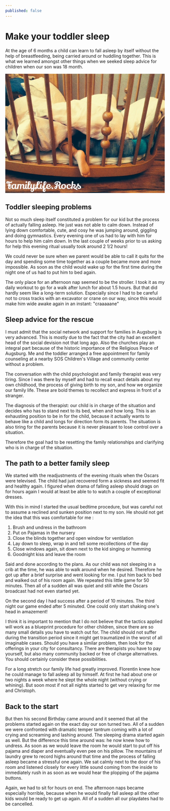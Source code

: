 ```yaml
---
published: false
---
```


# Make your toddler sleep
At the age of 6 months a child can learn to fall asleep by itself without the help of breastfeeding, being carried around or huddling together. This is what we learned amongst other things when we seeked sleep advice for children when our son was 18 month.

![toddler sleeping problems](/assets/img/sleeping_toddler.jpg)

## Toddler sleeping problems
Not so much sleep itself constituted a problem for our kid but the process of actually falling asleep. He just was not able to calm down. Instead of lying down comfortable, cute, and cosy he was jumping around, giggling and doing gymnastics. Every evening one of us had to lay with him for hours to help him calm down. In the last couple of  weeks prior to us asking for help this evening ritual usually took around 2 1/2 hours!

We could never be sure when we parent would be able to call it quits for the day and spending some time together as a couple became more and more impossible. As soon as the child would wake up for the first time during the night one of us had to put him to bed again.

The only place for an afternoon nap seemed to be the stroller. I took it as my daily workout to go for a walk after lunch for about 1.5 hours. But that did hardly seem like a long-term solution. Especially since I had to be careful not to cross tracks with an excavator or crane on our way, since this would make him wide awake again in an instant: "craaaaane"

## Sleep advice for the rescue
I must admit that the social network and support for families in Augsburg is very advanced. This is mostly due to the fact that the city had an excellent head of the social devision not that long ago. Also the churches play an integral part because of the historic importance of the Religious Peace of Augsburg. Me and the toddler arranged a free appointment for family counseling at a nearby SOS Children's Village and community center without a problem.

The conversation with the child psychologist and family therapist was very tiring. Since I was there by myself and had to recall exact details about my own childhood, the process of giving  birth to my son, and how we organize our family life. These are bold themes to recollect and express in front of a stranger.

The diagnosis of the therapist: our child is in charge of the situation and decides who has to stand next to its bed, when and how long. This is an exhausting position to be in for the child, because it actually wants to behave like a child and longs for direction form its parents. The situation is also tiring for the parents because it is never pleasant to lose control over a situation.

Therefore the goal had to be resetting the family relationships and clarifying who is in charge of the situation.

## The path to a better family sleep
We started with the readjustments of the evening rituals when the Oscars were televised. The child had just recovered form a sickness and seemed fit and healthy again. I figured when drama of falling asleep should drags on for hours again I would at least be able to to watch a couple of exceptional dresses.

With this in mind I started the usual bedtime procedure, but was careful not to assume a reclined and sunken position next to my son. He should not get the idea that this was comfortable for me :
1. Brush and undress in the bathroom
2. Put on Pajamas in the nursery
3. Close the blinds together and open window for ventilation
4. Lay down to sleep, wrap in and tell some recollections of the day
5. Close windows again, sit down next to the kid singing or humming
6. Goodnight kiss and leave the room

Said and done according to the plans. As our child was not sleeping in a crib at the time, he was able to walk around when he desired. Therefore he got up after a brief surprise and went looking for me. I put him back to bed and walked out of his room again. We repeated this little game for 50 minutes. Then all of a sudden all was quiet and still while the Oscars broadcast had not even started yet.

On the second day I had success after a period of 10 minutes. The third night our game ended after 5 minuted. One could only start shaking one's head in amazement!

I think it is important to mention that I do not believe that the tactics applied will work as a blueprint procedure for other children, since there are so many small details you have to watch out for. The child should not suffer during the transition period since it might get traumatized in the worst of all imaginable cases. Should you have a similar problem, then look for the offerings in your city for consultancy. There are therapists you have to pay yourself, but also many community backed or free of charge alternatives. You should certainly consider these possibilities.

For a long stretch our family life had greatly improved. Florentin knew how he could manage to fall asleep all by himself. At first he had about one or two nights a week where he slept the whole night (without crying or whining). But soon most if not all nights started to get very relaxing for me and Christoph.

## Back to the start
But then his second Birthday came around and it seemed that all the problems started again on the exact day our son turned two. All of a sudden we were confronted with dramatic temper tantrum coming with a lot of crying and screaming and lashing around. The sleeping drama started again as well. But the difference this time around was: he now knew how to undress. As soon as we would leave the room he would start to put off his pajama and diaper and eventually even pee on his pillow. The mountains of laundry grew to record highs around that time and the process of falling asleep became a stressful one again. We sat calmly next to the door of his room and listened closely for every little sound coming from the inside to immediately rush in as soon as we would hear the plopping of the pajama buttons.

Again, we had to sit for hours on end. The afternoon naps became especially horrible, because when he would finally fall asleep all the other kids would be ready to get up again. All of a sudden all our playdates had to be cancelled.

